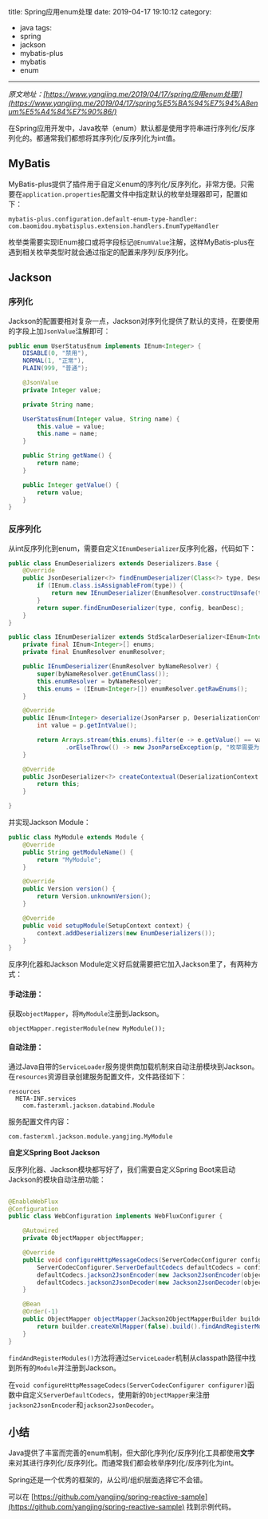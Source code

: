title: Spring应用enum处理
date: 2019-04-17 19:10:12
category:
  - java
tags:
  - spring
  - jackson
  - mybatis-plus
  - mybatis
  - enum
---

*原文地址：[https://www.yangjing.me/2019/04/17/spring应用enum处理/](https://www.yangjing.me/2019/04/17/spring%E5%BA%94%E7%94%A8enum%E5%A4%84%E7%90%86/)*

在Spring应用开发中，Java枚举（enum）默认都是使用字符串进行序列化/反序列化的。都通常我们都想将其序列化/反序列化为int值。

## MyBatis

MyBatis-plus提供了插件用于自定义enum的序列化/反序列化，非常方便。只需要在`application.properties`配置文件中指定默认的枚举处理器即可，配置如下：

```
mybatis-plus.configuration.default-enum-type-handler: com.baomidou.mybatisplus.extension.handlers.EnumTypeHandler
```

枚举类需要实现IEnum<T>接口或将字段标记`@EnumValue`注解，这样MyBatis-plus在遇到相关枚举类型时就会通过指定的配置来序列/反序列化。

## Jackson

### 序列化

Jackson的配置要相对复杂一点，Jackson对序列化提供了默认的支持，在要使用的字段上加`JsonValue`注解即可：

```java
public enum UserStatusEnum implements IEnum<Integer> {
    DISABLE(0, "禁用"),
    NORMAL(1, "正常"),
    PLAIN(999, "普通");

    @JsonValue
    private Integer value;

    private String name;

    UserStatusEnum(Integer value, String name) {
        this.value = value;
        this.name = name;
    }

    public String getName() {
        return name;
    }

    public Integer getValue() {
        return value;
    }
}
```

### 反序列化

从int反序列化到enum，需要自定义`IEnumDeserializer`反序列化器，代码如下：

```java
public class EnumDeserializers extends Deserializers.Base {
    @Override
    public JsonDeserializer<?> findEnumDeserializer(Class<?> type, DeserializationConfig config, BeanDescription beanDesc) throws JsonMappingException {
        if (IEnum.class.isAssignableFrom(type)) {
            return new IEnumDeserializer(EnumResolver.constructUnsafe(type, config.getAnnotationIntrospector()));
        }
        return super.findEnumDeserializer(type, config, beanDesc);
    }
}

public class IEnumDeserializer extends StdScalarDeserializer<IEnum<Integer>> implements ContextualDeserializer {
    private final IEnum<Integer>[] enums;
    private final EnumResolver enumResolver;

    public IEnumDeserializer(EnumResolver byNameResolver) {
        super(byNameResolver.getEnumClass());
        this.enumResolver = byNameResolver;
        this.enums = (IEnum<Integer>[]) enumResolver.getRawEnums();
    }

    @Override
    public IEnum<Integer> deserialize(JsonParser p, DeserializationContext ctxt) throws IOException, JsonProcessingException {
        int value = p.getIntValue();

        return Arrays.stream(this.enums).filter(e -> e.getValue() == value).findFirst()
                .orElseThrow(() -> new JsonParseException(p, "枚举需要为整数类型"));
    }

    @Override
    public JsonDeserializer<?> createContextual(DeserializationContext ctxt, BeanProperty property) throws JsonMappingException {
        return this;
    }

}
```

并实现Jackson Module：

```java
public class MyModule extends Module {
    @Override
    public String getModuleName() {
        return "MyModule";
    }

    @Override
    public Version version() {
        return Version.unknownVersion();
    }

    @Override
    public void setupModule(SetupContext context) {
        context.addDeserializers(new EnumDeserializers());
    }
}
```

反序列化器和Jackson Module定义好后就需要把它加入Jackson里了，有两种方式：

#### 手动注册：

获取`objectMapper`，将`MyModule`注册到Jackson。

`objectMapper.registerModule(new MyModule());`

#### 自动注册：

通过Java自带的`ServiceLoader`服务提供商加载机制来自动注册模块到Jackson。在`resources`资源目录创建服务配置文件，文件路径如下：

```
resources
  META-INF.services
    com.fasterxml.jackson.databind.Module
```

服务配置文件内容：
```
com.fasterxml.jackson.module.yangjing.MyModule
```

**自定义Spring Boot Jackson**

反序列化器、Jackson模块都写好了，我们需要自定义Spring Boot来启动Jackson的模块自动注册功能：

```java

@EnableWebFlux
@Configuration
public class WebConfiguration implements WebFluxConfigurer {

    @Autowired
    private ObjectMapper objectMapper;

    @Override
    public void configureHttpMessageCodecs(ServerCodecConfigurer configurer) {
        ServerCodecConfigurer.ServerDefaultCodecs defaultCodecs = configurer.defaultCodecs();
        defaultCodecs.jackson2JsonEncoder(new Jackson2JsonEncoder(objectMapper));
        defaultCodecs.jackson2JsonDecoder(new Jackson2JsonDecoder(objectMapper));
    }

    @Bean
    @Order(-1)
    public ObjectMapper objectMapper(Jackson2ObjectMapperBuilder builder) {
        return builder.createXmlMapper(false).build().findAndRegisterModules();
    }
}
```

`findAndRegisterModules()`方法将通过`ServiceLoader`机制从classpath路径中找到所有的`Module`并注册到Jackson。

在`void configureHttpMessageCodecs(ServerCodecConfigurer configurer)`函数中自定义`ServerDefaultCodecs`，使用新的`ObjectMapper`来注册`jackson2JsonEncoder`和`jackson2JsonDecoder`。

## 小结

Java提供了丰富而完善的enum机制，但大部化序列化/反序列化工具都使用**文字**来对其进行序列化/反序列化。而通常我们都会枚举序列化/反序列化为int。

Spring还是一个优秀的框架的，从公司/组织层面选择它不会错。

可以在 [https://github.com/yangjing/spring-reactive-sample](https://github.com/yangjing/spring-reactive-sample) 找到示例代码。

